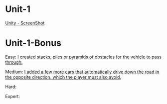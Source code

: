 # Unit-1
 [Unity - ScreenShot](https://drive.google.com/file/d/1g_ejPjsnxUd2PYb_E4axxoUXhEHNNLJq/view?usp=sharing)

 # Unit-1-Bonus
 Easy:
[I created stacks, piles or pyramids of obstacles for the vehicle to pass through.](https://drive.google.com/file/d/1Xsz9rT1kPXwJKjRJuvXmlM3eci23_D18/view?usp=sharing) 


Medium: [I added a few more cars that automatically drive down the road in the opposite direction, which the player must also avoid.](https://drive.google.com/file/d/1Fzr82Mj9HaGIh7pZGA-MW_zF_7V4SmOI/view?usp=sharing)

Hard:

Expert:

